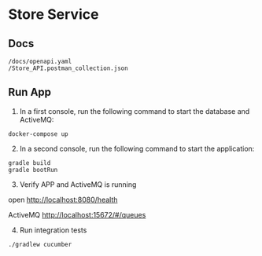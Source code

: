 # Store Service

## Docs
    /docs/openapi.yaml
    /Store_API.postman_collection.json
## Run  App
1. In a first console, run the following command to start the database and ActiveMQ:
```
docker-compose up 
```

2. In a second console, run the following command to start the application:
```
gradle build
gradle bootRun
```

3. Verify APP and ActiveMQ is running

 open [http://localhost:8080/health](http://localhost:8080/health)

ActiveMQ [http://localhost:15672/#/queues](http://localhost:15672/#/queues)

4. Run integration tests
```
./gradlew cucumber
```